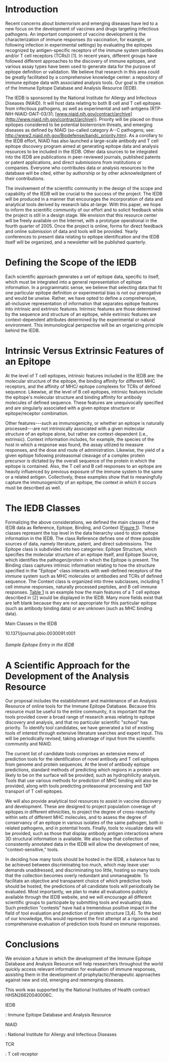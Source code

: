 # Introduction

Recent concerns about bioterrorism and emerging diseases have led to a
new focus on the development of vaccines and drugs targeting infectious
pathogens. An important component of vaccine development is the
characterization of immune responses (to vaccination, for example, or
following infection in experimental settings) by evaluating the epitopes
recognized by antigen-specific receptors of the immune system
(antibodies and/or T cell receptors (TCRs)) \[1\]. In recent years,
different groups have followed different approaches to the discovery of
immune epitopes, and various assay types have been used to generate data
for the purpose of epitope definition or validation. We believe that
research in this area could be greatly facilitated by a comprehensive
knowledge center: a repository of immune epitope data with associated
analysis tools. Our goal is the creation of the Immune Epitope Database
and Analysis Resource (IEDB).

The IEDB is sponsored by the National Institute for Allergy and
Infectious Diseases (NIAID). It will host data relating to both B cell
and T cell epitopes from infectious pathogens, as well as experimental
and self-antigens (RTP-NIH-NIAID-DAIT-03/31;
[www.niaid.nih.gov/contract/archive](http://www.niaid.nih.gov/contract/archive)).
Priority will be placed on those epitopes considered to be potential
bioterrorism threats, and emerging diseases as defined by NIAID
(so-called category A--C pathogens; see:
<http://www2.niaid.nih.gov/Biodefense/bandc_priority.htm>). As a
corollary to the IEDB effort, NIAID has also launched a large-scale
antibody and T cell epitope discovery program aimed at generating
epitope data and analysis resources to be included in the IEDB. Other
data sources to be integrated into the IEDB are publications in
peer-reviewed journals, published patents or patent applications, and
direct submissions from institutions or companies. Everyone who
contributes data or analysis resources to the database will be cited,
either by authorship or by other acknowledgment of their contributions.

The involvement of the scientific community in the design of the scope
and capability of the IEDB will be crucial to the success of the
project. The IEDB will be produced in a manner that encourages the
incorporation of data and analytical tools derived by research labs
at-large. With this paper, we hope to inform the scientific community of
our effort and to solicit feedback while the project is still in a
design stage. We envision that this resource center will be freely
available on the Internet, with a prototype operational in the fourth
quarter of 2005. Once the project is online, forms for direct feedback
and online submission of data and tools will be provided. Yearly
conferences to present data relating to epitope identification and the
IEDB itself will be organized, and a newsletter will be published
quarterly.

# Defining the Scope of the IEDB

Each scientific approach generates a set of epitope data, specific to
itself, which must be integrated into a general representation of
epitope information. In a programmatic sense, we believe that selecting
data that fit one particular epitope definition or experimental bias is
not our prerogative and would be unwise. Rather, we have opted to define
a comprehensive, all-inclusive representation of information that
separates epitope features into intrinsic and extrinsic features.
Intrinsic features are those determined by the sequence and structure of
an epitope, while extrinsic features are context-dependent attributes
determined by the experimental or natural environment. This
immunological perspective will be an organizing principle behind the
IEDB.

# Intrinsic Versus Extrinsic Features of an Epitope

At the level of T cell epitopes, intrinsic features included in the IEDB
are: the molecular structure of the epitope, the binding affinity for
different MHC receptors, and the affinity of MHC/ epitope complexes for
TCRs of defined sequence. Likewise, at the level of B cell epitopes,
intrinsic features include the epitope\'s molecular structure and
binding affinity for antibody molecules of defined sequence. These
features are unequivocally specified and are singularly associated with
a given epitope structure or epitope/receptor combination.

Other features---such as immunogenicity, or whether an epitope is
naturally processed---are not intrinsically associated with a given
molecular structure of an epitope alone, but rather are
context-dependent (i.e., extrinsic). Context information includes, for
example, the species of the host in which a response was found, the
assay utilized to measure responses, and the dose and route of
administration. Likewise, the yield of a given epitope following
proteasomal cleavage of a complex protein precursor is dictated by the
overall sequence of the protein in which the epitope is contained. Also,
the T cell and B cell responses to an epitope are heavily influenced by
previous exposure of the immune system to the same or a related antigen.
Collectively, these examples show that to meaningfully capture the
immunogenicity of an epitope, the context in which it occurs must be
described as well.

# The IEDB Classes

Formalizing the above considerations, we defined the main classes of the
IEDB data as Reference, Epitope, Binding, and Context ([Figure
1](#pbio-0030091-g001)). These classes represent the top level in the
data hierarchy used to store epitope information in the IEDB. The class
Reference defines one of three possible sources of data, namely
literature, patent, and direct submissions. The Epitope class is
subdivided into two categories: Epitope Structure, which specifies the
molecular structure of an epitope itself, and Epitope Source, which
identifies the pathogen/protein in which the Epitope is present. The
Binding class captures intrinsic information relating to how the
structure specified in the "Epitope" class interacts with well-defined
receptors of the immune system such as MHC molecules or antibodies and
TCRs of defined sequence. The Context class is organized into three
subclasses, including T cell immune responses, naturally processed
peptides, and B cell immune responses. [Table 1](#pbio-0030091-t001) is
an example how the main features of a T cell epitope described in \[2\]
would be displayed in the IEDB. Many more fields exist that are left
blank because they are not appropriate for this particular epitope (such
as antibody binding data) or are unknown (such as MHC binding data).

Main Classes in the IEDB

10.1371/journal.pbio.0030091.t001

###### Sample Epitope Entry in the IEDB

# A Scientific Approach for the Development of the Analysis Resource

Our proposal includes the establishment and maintenance of an Analysis
Resource of online tools for the Immune Epitope Database. Because this
resource must be useful to the entire community, it is important that
the tools provided cover a broad range of research areas relating to
epitope discovery and analysis, and that no particular scientific
"school" has priority. To identify tool candidates, we have generated a
list of existing tools of interest through extensive literature searches
and expert input. This will be periodically revised, taking advantage of
input from the scientific community and NIAID.

The current list of candidate tools comprises an extensive menu of
prediction tools for the identification of novel antibody and T cell
epitopes from genome and protein sequences. At the level of antibody
epitope predictions, standard methods of predicting which regions in a
protein are likely to be on the surface will be provided, such as
hydrophilicity analysis. Tools that use various methods for prediction
of MHC binding will also be provided, along with tools predicting
proteasomal processing and TAP transport of T cell epitopes.

We will also provide analytical tool resources to assist in vaccine
discovery and development. These are designed to project population
coverage of epitopes in different ethnicities, to project the degree of
cross-reactivity within sets of different MHC molecules, and to assess
the degree of conservancy of an epitope in various isolates of the same
pathogen, both in related pathogens, and in potential hosts. Finally,
tools to visualize data will be provided, such as those that display
antibody antigen interactions where 3D structural information is
available. We also hope that collection of consistently annotated data
in the IEDB will allow the development of new, "context-sensitive,"
tools.

In deciding how many tools should be hosted in the IEDB, a balance has
to be achieved between discriminating too much, which may leave user
demands unaddressed, and discriminating too little, hosting so many
tools that the collection becomes overly redundant and unmanageable. To
facilitate an objective and transparent choice of which predictive tools
should be hosted, the predictions of all candidate tools will
periodically be evaluated. Most importantly, we plan to make all
evaluations publicly available through the IEDB website, and we will
encourage all different scientific groups to participate by submitting
tools and evaluating data. Such prediction "contests" have had a
tremendous positive impact in the field of tool evaluation and
prediction of protein structure \[3,4\]. To the best of our knowledge,
this would represent the first attempt at a rigorous and comprehensive
evaluation of prediction tools found on immune responses.

# Conclusions

We envision a future in which the development of the Immune Epitope
Database and Analysis Resource will help researchers throughout the
world quickly access relevant information for evaluation of immune
responses, assisting them in the development of prophylactic/therapeutic
approaches against new and old, emerging and reemerging diseases.

This work was supported by the National Institutes of Health contract
HHSN26620040006C.

IEDB

:   Immune Epitope Database and Analysis Resource

NIAID

:   National Institute for Allergy and Infectious Diseases

TCR

:   T cell receptor

[^1]: Bjoern Peters, John Sidney, Huynh-Hoa Bui, Ward Fleri, Mitch
    Kronenberg, Ralph Kubo, Muthu Sathiamurthy, Stephen Schoenberger,
    Steve Wilson, and Alessandro Sette are with the La Jolla Institute
    of Allergy and Immunology, San Diego, California, United States of
    America. Phil Bourne and Julia V. Ponomarenko are with the San Diego
    Supercomputer Center, San Diego, California, United States of
    America. Soeren Buus is with the University of Copenhagen,
    Copenhagen, Denmark. Grace Doh is with SH Grace Consulting, Seoul,
    Korea. Ole Lund is with BioCentrum-DTU, Technical University of
    Denmark, Lyngby, Denmark. David Nemazee is with The Scripps Research
    Institute, Department of Immunology, La Jolla, California, United
    States of America. Scott Stewart, Pamela Surko, and Scott Way are
    with Science Applications International Corporation, San Diego,
    California, United States of America.
